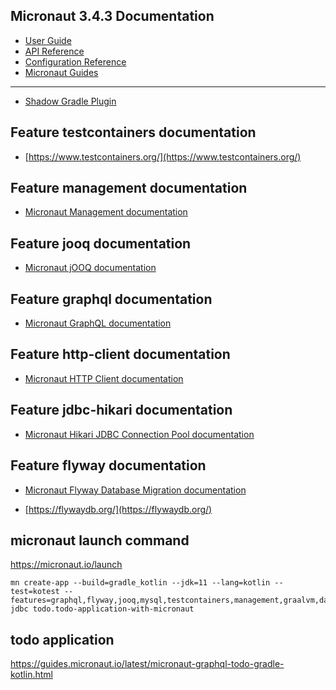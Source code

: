 ## Micronaut 3.4.3 Documentation

- [User Guide](https://docs.micronaut.io/3.4.3/guide/index.html)
- [API Reference](https://docs.micronaut.io/3.4.3/api/index.html)
- [Configuration Reference](https://docs.micronaut.io/3.4.3/guide/configurationreference.html)
- [Micronaut Guides](https://guides.micronaut.io/index.html)
---

- [Shadow Gradle Plugin](https://plugins.gradle.org/plugin/com.github.johnrengelman.shadow)
## Feature testcontainers documentation

- [https://www.testcontainers.org/](https://www.testcontainers.org/)


## Feature management documentation

- [Micronaut Management documentation](https://docs.micronaut.io/latest/guide/index.html#management)


## Feature jooq documentation

- [Micronaut jOOQ documentation](https://micronaut-projects.github.io/micronaut-sql/latest/guide/index.html#jooq)


## Feature graphql documentation

- [Micronaut GraphQL documentation](https://micronaut-projects.github.io/micronaut-graphql/latest/guide/index.html)


## Feature http-client documentation

- [Micronaut HTTP Client documentation](https://docs.micronaut.io/latest/guide/index.html#httpClient)


## Feature jdbc-hikari documentation

- [Micronaut Hikari JDBC Connection Pool documentation](https://micronaut-projects.github.io/micronaut-sql/latest/guide/index.html#jdbc)


## Feature flyway documentation

- [Micronaut Flyway Database Migration documentation](https://micronaut-projects.github.io/micronaut-flyway/latest/guide/index.html)

- [https://flywaydb.org/](https://flywaydb.org/)

## micronaut launch command
https://micronaut.io/launch
```
mn create-app --build=gradle_kotlin --jdk=11 --lang=kotlin --test=kotest --features=graphql,flyway,jooq,mysql,testcontainers,management,graalvm,data-jdbc todo.todo-application-with-micronaut
```

## todo application
https://guides.micronaut.io/latest/micronaut-graphql-todo-gradle-kotlin.html
